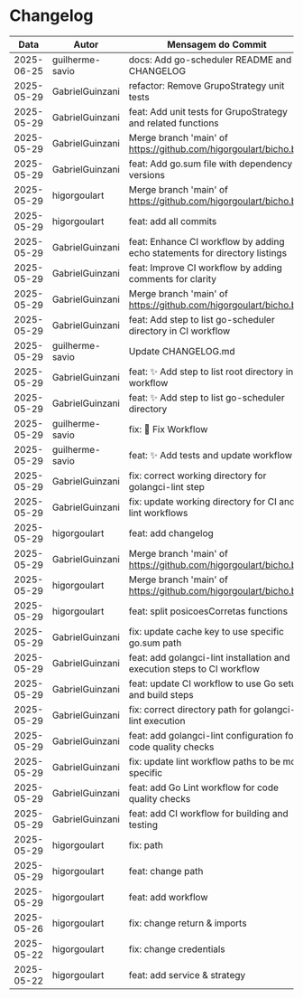 # Changelog

| Data       | Autor           | Mensagem do Commit                                                                 |
|------------|-----------------|------------------------------------------------------------------------------------|
| 2025-06-25 | guilherme-savio | docs: Add go-scheduler README and CHANGELOG                                        |
| 2025-05-29 | GabrielGuinzani | refactor: Remove GrupoStrategy unit tests                                          |
| 2025-05-29 | GabrielGuinzani | feat: Add unit tests for GrupoStrategy and related functions                       |
| 2025-05-29 | GabrielGuinzani | Merge branch 'main' of https://github.com/higorgoulart/bicho.bet                   |
| 2025-05-29 | GabrielGuinzani | feat: Add go.sum file with dependency versions                                     |
| 2025-05-29 | higorgoulart    | Merge branch 'main' of https://github.com/higorgoulart/bicho.bet                   |
| 2025-05-29 | higorgoulart    | feat: add all commits                                                              |
| 2025-05-29 | GabrielGuinzani | feat: Enhance CI workflow by adding echo statements for directory listings         |
| 2025-05-29 | GabrielGuinzani | feat: Improve CI workflow by adding comments for clarity                           |
| 2025-05-29 | GabrielGuinzani | Merge branch 'main' of https://github.com/higorgoulart/bicho.bet                   |
| 2025-05-29 | GabrielGuinzani | feat: Add step to list go-scheduler directory in CI workflow                       |
| 2025-05-29 | guilherme-savio | Update CHANGELOG.md                                                                |
| 2025-05-29 | GabrielGuinzani | feat: :sparkles: Add step to list root directory in CI workflow                    |
| 2025-05-29 | GabrielGuinzani | feat: :sparkles: Add step to list go-scheduler directory                           |
| 2025-05-29 | guilherme-savio | fix: :bug: Fix Workflow                                                            |
| 2025-05-29 | guilherme-savio | feat: :sparkles: Add tests and update workflow                                     |
| 2025-05-29 | GabrielGuinzani | fix: correct working directory for golangci-lint step                              |
| 2025-05-29 | GabrielGuinzani | fix: update working directory for CI and lint workflows                            |
| 2025-05-29 | higorgoulart    | feat: add changelog                                                                |
| 2025-05-29 | GabrielGuinzani | Merge branch 'main' of https://github.com/higorgoulart/bicho.bet                   |
| 2025-05-29 | higorgoulart    | Merge branch 'main' of https://github.com/higorgoulart/bicho.bet                   |
| 2025-05-29 | higorgoulart    | feat: split posicoesCorretas functions                                             |
| 2025-05-29 | GabrielGuinzani | fix: update cache key to use specific go.sum path                                  |
| 2025-05-29 | GabrielGuinzani | feat: add golangci-lint installation and execution steps to CI workflow            |
| 2025-05-29 | GabrielGuinzani | feat: update CI workflow to use Go setup and build steps                           |
| 2025-05-29 | GabrielGuinzani | fix: correct directory path for golangci-lint execution                            |
| 2025-05-29 | GabrielGuinzani | feat: add golangci-lint configuration for code quality checks                      |
| 2025-05-29 | GabrielGuinzani | fix: update lint workflow paths to be more specific                                |
| 2025-05-29 | GabrielGuinzani | feat: add Go Lint workflow for code quality checks                                 |
| 2025-05-29 | GabrielGuinzani | feat: add CI workflow for building and testing                                     |
| 2025-05-29 | higorgoulart    | fix: path                                                                          |
| 2025-05-29 | higorgoulart    | feat: change path                                                                  |
| 2025-05-29 | higorgoulart    | feat: add workflow                                                                 |
| 2025-05-26 | higorgoulart    | fix: change return & imports                                                       |
| 2025-05-22 | higorgoulart    | fix: change credentials                                                            |
| 2025-05-22 | higorgoulart    | feat: add service & strategy                                                       |